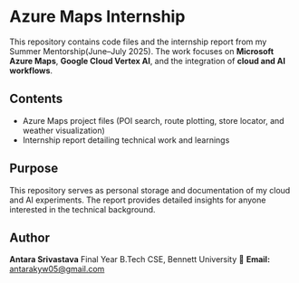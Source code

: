 # Azure Maps Internship

This repository contains code files and the internship report from my Summer Mentorship(June–July 2025).
The work focuses on **Microsoft Azure Maps**, **Google Cloud Vertex AI**, and the integration of **cloud and AI workflows**.

## Contents

* Azure Maps project files (POI search, route plotting, store locator, and weather visualization)
* Internship report detailing technical work and learnings

## Purpose

This repository serves as personal storage and documentation of my cloud and AI experiments.
The report provides detailed insights for anyone interested in the technical background.

## Author

**Antara Srivastava**
Final Year B.Tech CSE, Bennett University
📧 **Email:** antarakyw05@gmail.com
